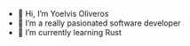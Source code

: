 - 👋 Hi, I’m Yoelvis Oliveros
- 👀 I’m a really pasionated software developer
- 🌱 I’m currently learning Rust

<!---
yoliveros/yoliveros is a ✨ special ✨ repository because its `README.md` (this file) appears on your GitHub profile.
You can click the Preview link to take a look at your changes.
--->

